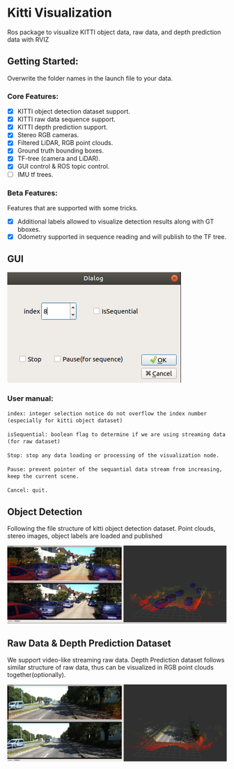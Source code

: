 # Kitti Visualization

Ros package to visualize KITTI object data, raw data, and depth prediction data with RVIZ

## Getting Started:

Overwrite the folder names in the launch file to your data.

### Core Features:

- [x] KITTI object detection dataset support. 
- [x] KITTI raw data sequence support. 
- [x] KITTI depth prediction support. 
- [x] Stereo RGB cameras.
- [x] Filtered LiDAR, RGB point clouds.
- [x] Ground truth bounding boxes.
- [x] TF-tree (camera and LiDAR).
- [x] GUI control & ROS topic control.
- [ ] IMU tf trees.

### Beta Features:

Features that are supported with some tricks.

- [x] Additional labels allowed to visualize detection results along with GT bboxes.
- [x] Odometry supported in sequence reading and will publish to the TF tree.

## GUI

![image](docs/gui.png)

### User manual:

    index: integer selection notice do not overflow the index number (especially for kitti object dataset)

    isSequential: boolean flag to determine if we are using streaming data (for raw dataset)

    Stop: stop any data loading or processing of the visualization node.
    
    Pause: prevent pointer of the sequantial data stream from increasing, keep the current scene.

    Cancel: quit.

## Object Detection

Following the file structure of kitti object detection dataset. Point clouds, stereo images, object labels are loaded and published

![image](docs/object.png)

## Raw Data & Depth Prediction Dataset

We support video-like streaming raw data. Depth Prediction dataset follows similar structure of raw data, thus can be visualized in RGB point clouds together(optionally). 

![image](docs/sequence.png)

